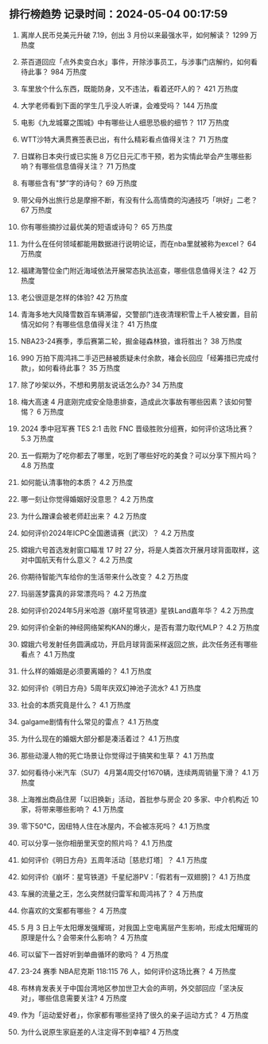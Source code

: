 
## 排行榜趋势 记录时间：2024-05-04 00:17:59
  
  1. 离岸人民币兑美元升破 7.19，创出 3 月份以来最强水平，如何解读？ 1299 万热度
    
  2. 茶百道回应「点外卖变白水」事件，开除涉事员工，与涉事门店解约，如何看待此事？ 984 万热度
    
  3. 车里放个什么东西，既能防身，又不违法，看着还吓人的？ 421 万热度
    
  4. 大学老师看到下面的学生几乎没人听课，会难受吗？ 144 万热度
    
  5. 电影《九龙城寨之围城》中有哪些让人细思恐极的细节？ 117 万热度
    
  6. WTT沙特大满贯赛签表已出，有什么精彩看点值得关注？ 71 万热度
    
  7. 日媒称日本央行或已实施 8 万亿日元汇市干预，若为实情此举会产生哪些影响？有哪些信息值得关注？ 71 万热度
    
  8. 有哪些含有"梦”字的诗句？ 69 万热度
    
  9. 带父母外出旅行总是摩擦不断，有没有什么高情商的沟通技巧「哄好」二老？ 67 万热度
    
  10. 你有哪些摘抄过最优美的短语或诗句？ 65 万热度
    
  11. 为什么在任何领域都能用数据进行说明论证，而在nba里就被称为excel？ 64 万热度
    
  12. 福建海警位金门附近海域依法开展常态执法巡查，哪些信息值得关注？ 42 万热度
    
  13. 老公很逗是怎样的体验? 42 万热度
    
  14. 青海多地大风降雪数百车辆滞留，交警部门连夜清理积雪上千人被安置，目前情况如何？有哪些信息值得关注？ 41 万热度
    
  15. NBA23-24赛季，季后赛第二轮，掘金碰森林狼，谁将胜出？ 38 万热度
    
  16. 990 万拍下周鸿祎二手迈巴赫被质疑未付余款，褚会长回应「经筹措已完成付款」，如何看待此事？ 35 万热度
    
  17. 除了吵架以外，不想和男朋友说话怎么办? 34 万热度
    
  18. 梅大高速 4 月底刚完成安全隐患排查，造成此次事故有哪些因素？该如何警惕？ 6 万热度
    
  19. 2024 季中冠军赛 TES 2:1 击败 FNC 晋级胜败分组赛，如何评价这场比赛？ 5.3 万热度
    
  20. 五一假期为了吃你都去了哪里，吃到了哪些好吃的美食？可以分享下照片吗？ 4.8 万热度
    
  21. 如何能认清事物的本质？ 4.2 万热度
    
  22. 哪一刻让你觉得婚姻好没意思？ 4.2 万热度
    
  23. 为什么蹭课会被老师赶出来？ 4.2 万热度
    
  24. 如何评价2024年ICPC全国邀请赛（武汉）？ 4.2 万热度
    
  25. 嫦娥六号首选发射窗口瞄准 17 时 27 分，将是人类首次开展月球背面取样，这对中国航天有什么意义？ 4.2 万热度
    
  26. 你期待智能汽车给你的生活带来什么改变？ 4.2 万热度
    
  27. 玛丽莲梦露真的非常漂亮吗？ 4.2 万热度
    
  28. 如何评价2024年5月米哈游《崩坏星穹铁道》星铁Land嘉年华？ 4.2 万热度
    
  29. 如何评价全新的神经网络架构KAN的爆火，是否有潜力取代MLP？ 4.2 万热度
    
  30. 嫦娥六号发射任务圆满成功，开启月球背面采样返回之旅，此次任务还有哪些看点？ 4.1 万热度
    
  31. 什么样的婚姻是必须要离婚的？ 4.1 万热度
    
  32. 如何评价《明日方舟》5周年庆双幻神池子流水? 4.1 万热度
    
  33. 社会的本质究竟是什么？ 4.1 万热度
    
  34. galgame剧情有什么常见的雷点？ 4.1 万热度
    
  35. 为什么现在的婚姻大部分都是凑活着过？ 4.1 万热度
    
  36. 那些动漫人物的死亡场景让你觉得过于搞笑和生草？ 4.1 万热度
    
  37. 如何看待小米汽车（SU7）4月第4周交付1670辆，连续两周销量下滑？ 4.1 万热度
    
  38. 上海推出商品住房「以旧换新」活动，首批参与房企 20 多家、中介机构近 10 家，将带来哪些影响？ 4.1 万热度
    
  39. 零下50℃，因纽特人住在冰屋内，不会被冻死吗？ 4.1 万热度
    
  40. 可以分享一张你相册里天空的照片吗？ 4.1 万热度
    
  41. 如何评价《明日方舟》五周年活动［慈悲灯塔］？ 4.1 万热度
    
  42. 如何评价《崩坏：星穹铁道》千星纪游PV：「假若有一双翅膀]？ 4.1 万热度
    
  43. 车展的流量之王，怎么突然就归雷军和周鸿祎了？ 4 万热度
    
  44. 你喜欢的文案都有哪些？ 4 万热度
    
  45. 5 月 3 日上午太阳爆发强耀斑，对我国上空电离层产生影响，形成太阳耀斑的原理是什么？会带来什么影响？ 4 万热度
    
  46. 可以留下一首好听到单曲循环的歌吗？ 4 万热度
    
  47. 23-24 赛季 NBA尼克斯 118:115 76 人，如何评价这场比赛？ 4 万热度
    
  48. 布林肯发表关于中国台湾地区参加世卫大会的声明，外交部回应「坚决反对」，哪些信息需要关注? 4 万热度
    
  49. 作为「运动爱好者」，你家都有哪些坚持了很久的亲子运动方式？ 4 万热度
    
  50. 为什么说原生家庭差的人注定得不到幸福? 4 万热度
    